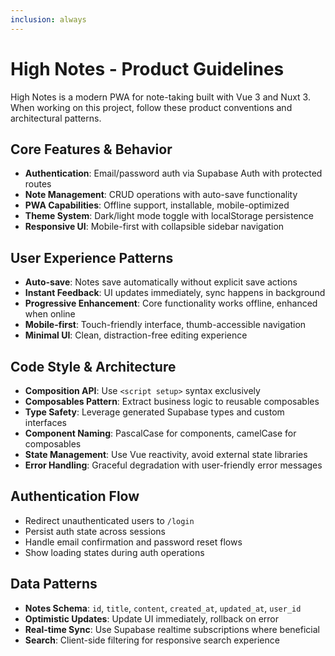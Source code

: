 ```yaml
---
inclusion: always
---
```


# High Notes - Product Guidelines

High Notes is a modern PWA for note-taking built with Vue 3 and Nuxt 3. When working on this project, follow these product conventions and architectural patterns.

## Core Features & Behavior

- **Authentication**: Email/password auth via Supabase Auth with protected routes
- **Note Management**: CRUD operations with auto-save functionality
- **PWA Capabilities**: Offline support, installable, mobile-optimized
- **Theme System**: Dark/light mode toggle with localStorage persistence
- **Responsive UI**: Mobile-first with collapsible sidebar navigation

## User Experience Patterns

- **Auto-save**: Notes save automatically without explicit save actions
- **Instant Feedback**: UI updates immediately, sync happens in background
- **Progressive Enhancement**: Core functionality works offline, enhanced when online
- **Mobile-first**: Touch-friendly interface, thumb-accessible navigation
- **Minimal UI**: Clean, distraction-free editing experience

## Code Style & Architecture

- **Composition API**: Use `<script setup>` syntax exclusively
- **Composables Pattern**: Extract business logic to reusable composables
- **Type Safety**: Leverage generated Supabase types and custom interfaces
- **Component Naming**: PascalCase for components, camelCase for composables
- **State Management**: Use Vue reactivity, avoid external state libraries
- **Error Handling**: Graceful degradation with user-friendly error messages

## Authentication Flow

- Redirect unauthenticated users to `/login`
- Persist auth state across sessions
- Handle email confirmation and password reset flows
- Show loading states during auth operations

## Data Patterns

- **Notes Schema**: `id`, `title`, `content`, `created_at`, `updated_at`, `user_id`
- **Optimistic Updates**: Update UI immediately, rollback on error
- **Real-time Sync**: Use Supabase realtime subscriptions where beneficial
- **Search**: Client-side filtering for responsive search experience